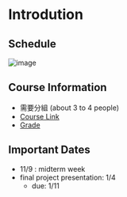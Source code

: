 # Introdution
## Schedule
![image](https://user-images.githubusercontent.com/48618187/137200683-3f529f70-85f0-4ab2-a670-1b48364a7af1.png)


## Course Information
- 需要分組 (about 3 to 4 people)
- [Course Link](http://in.ncu.edu.tw/~hhchen/courses/ds/)
- [Grade](https://github.com/licyj/Courses/blob/main/Introduction%20to%20Data%20Science%20(2021%20Fall%2C%20NCU)/Grade.md)

## Important Dates
- 11/9 : midterm week
- final project presentation: 1/4
  - due: 1/11   
